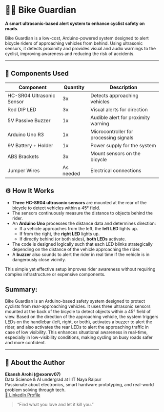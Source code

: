 # 🚴‍♂️ Bike Guardian

**A smart ultrasonic-based alert system to enhance cyclist safety on roads.**

Bike Guardian is a low-cost, Arduino-powered system designed to alert bicycle riders of approaching vehicles from behind. Using ultrasonic sensors, it detects proximity and provides visual and audio warnings to the cyclist, improving awareness and reducing the risk of accidents.

---

## 🔩 Components Used

| Component                  | Quantity | Description                             |
|---------------------------|----------|-----------------------------------------|
| HC-SR04 Ultrasonic Sensor | 3x       | Detects approaching vehicles            |
| Red DIP LED               | 3x       | Visual alerts for direction             |
| 5V Passive Buzzer         | 1x       | Audible alert for proximity warning     |
| Arduino Uno R3            | 1x       | Microcontroller for processing signals  |
| 9V Battery + Holder       | 1x       | Power supply for the system             |
| ABS Brackets              | 3x       | Mount sensors on the bicycle            |
| Jumper Wires              | As needed | Electrical connections                   |

## ⚙️ How It Works

- **Three HC-SR04 ultrasonic sensors** are mounted at the rear of the bicycle to detect vehicles within a 45° field.
- The sensors continuously measure the distance to objects behind the rider.
- An **Arduino Uno** processes the distance data and determines direction:
  - If a vehicle approaches from the left, the **left LED** lights up.
  - If from the right, the **right LED** lights up.
  - If directly behind (or both sides), **both LEDs** activate.
- The code is designed logically such that each LED blinks strategically depending on the distance of the vehicle approaching the rider.
- A **buzzer** also sounds to alert the rider in real time if the vehicle is in dangerously close vicinity.

This simple yet effective setup improves rider awareness without requiring complex infrastructure or expensive components. 

## Summary:

Bike Guardian is an Arduino-based safety system designed to protect cyclists from rear-approaching vehicles. It uses three ultrasonic sensors mounted at the back of the bicycle to detect objects within a 45° field of view. Based on the direction of the approaching vehicle, the system triggers LEDs on the handlebar (left, right, or both), activates a buzzer to alert the rider, and also activates the rear LEDs to alert the approaching traffic in case of low visibility. This enhances situational awareness in real-time, especially in low-visibility conditions, making cycling on busy roads safer and more confident.

---

## 👤 About the Author

**Ekansh Arohi (@exorev07)**  
Data Science & AI undergrad at IIIT Naya Raipur     
Passionate about electronics, smart hardware prototyping, and real-world problem solving through tech.   
[🔗 LinkedIn Profile](https://www.linkedin.com/in/ekansharohi)

> “Find what you love and let it kill you.”
